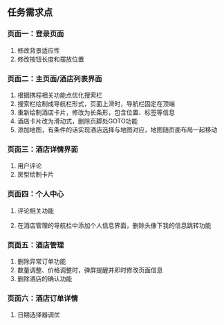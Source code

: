 ## 任务需求点

### 页面一：登录页面

1. 修改背景适应性
2. 修改按钮长度和摆放位置



### 页面二：主页面/酒店列表界面

1. 根据携程相关功能点优化搜索栏
2. 搜索栏绘制成导航栏形式，页面上滑时，导航栏固定在顶端
3. 重新绘制酒店卡片，修改为长条形，包含位置、标签等信息
4. 酒店卡片改为滑动式，删除页脚处GOTO功能
5. 添加地图，有条件的话实现酒店选择与地图对应，地图随页面布局一起移动



### 页面三：酒店详情界面

1. 用户评论
2. 房型绘制卡片



### 页面四：个人中心

1. 评论相关功能

2. 在酒店管理的导航栏中添加个人信息界面，删除头像下我的信息跳转功能



### 页面五：酒店管理

1. 删除异常订单功能
2. 数量调整、价格调整时，弹屏提醒并即时修改页面信息
3. 删除酒店的确认功能



### 页面六：酒店订单详情

1. 日期选择器调优

